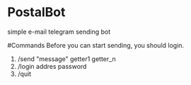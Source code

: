 # PostalBot
simple e-mail telegram sending bot

#Commands
Before you can start sending, you should login.<br/>
1. /send "message" getter1 getter_n<br/>
2. /login addres password<br/>
3. /quit<br/>
